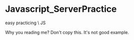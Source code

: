 # Javascript_ServerPractice
easy practicing \ JS

Why you reading me?
Don't copy this. It's not good example.
